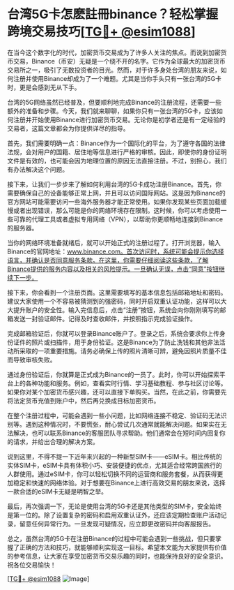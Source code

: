 # 台湾5G卡怎麽註冊binance？轻松掌握跨境交易技巧[[TG💪+ @esim1088](https://t.me/s/esim1088)]

在当今这个数字化的时代，加密货币交易成为了许多人关注的焦点。而说到加密货币交易，Binance（币安）无疑是一个绕不开的名字。它作为全球最大的加密货币交易所之一，吸引了无数投资者的目光。然而，对于许多身处台湾的朋友来说，如何注册并使用Binance却成为了一个难题。尤其是当你手头只有一张台湾的5G卡时，更是会感到无从下手。

台湾的5G网络虽然已经普及，但要顺利地完成Binance的注册流程，还需要一些额外的准备和步骤。今天，我们就来聊聊，如果你只有一张台湾的5G卡，应该如何注册并开始使用Binance进行加密货币交易。无论你是初学者还是有一定经验的交易者，这篇文章都会为你提供详尽的指导。

首先，我们需要明确一点：Binance作为一个国际化的平台，为了遵守各国的法律法规，会对用户的国籍、居住地等信息进行严格的审核。因此，即使你的身份证明文件是有效的，也可能会因为地理位置的原因无法直接注册。不过，别担心，我们有办法解决这个问题。

接下来，让我们一步步来了解如何利用台湾的5G卡成功注册Binance。首先，你需要确保自己的设备能够正常上网，并且可以访问国际网站。这是因为Binance的官方网站可能需要访问一些海外服务器才能正常使用。如果你发现某些页面加载缓慢或者出现错误，那么可能是你的网络环境存在限制。这时候，你可以考虑使用一些可靠的代理工具或者虚拟专用网络（VPN），以帮助你更顺畅地连接到Binance的服务器。

当你的网络环境准备就绪后，就可以开始正式的注册过程了。打开浏览器，输入Binance的官网地址：www.binance.com。首次访问时，系统可能会提示你选择语言，并确认是否同意服务条款。在这里，你需要仔细阅读这些条款，了解Binance提供的服务内容以及相关的风险提示。一旦确认无误，点击“同意”按钮继续下一步。

接下来，你会看到一个注册页面。这里需要填写的基本信息包括邮箱地址和密码。建议大家使用一个不容易被猜测到的强密码，同时开启双重认证功能，这样可以大大提升账户的安全性。输入完信息后，点击“注册”按钮，系统会向你刚刚填写的邮箱发送一封验证邮件。记得及时查收邮件，并按照指示完成验证操作。

完成邮箱验证后，你就可以登录Binance账户了。登录之后，系统会要求你上传身份证件的照片或扫描件，用于身份验证。这是Binance为了防止洗钱和其他非法活动所采取的一项重要措施。请务必确保上传的照片清晰可辨，避免因照片质量不佳而导致审核失败。

通过身份验证后，你就算是正式成为Binance的一员了。此时，你可以开始探索平台上的各种功能和服务。例如，查看实时行情、学习基础教程、参与社区讨论等。如果你对某个加密货币感兴趣，还可以直接下单购买。当然，在此之前，你需要先将法定货币充值到账户中，然后再兑换成目标加密货币。

在整个注册过程中，可能会遇到一些小问题，比如网络连接不稳定、验证码无法识别等。遇到这种情况时，不要慌张，耐心尝试几次通常就能解决问题。如果实在无法解决，也可以联系Binance的客服团队寻求帮助。他们通常会在短时间内回复你的请求，并给出合理的解决方案。

说到这里，不得不提一下近年来兴起的一种新型SIM卡——eSIM卡。相比传统的实体SIM卡，eSIM卡具有体积小巧、安装便捷的优点，尤其适合经常跨国旅行的人群使用。通过eSIM卡，你可以轻松切换不同的运营商和服务套餐，从而获得更加稳定和快速的网络体验。对于想要在Binance上进行高效交易的朋友来说，选择一款合适的eSIM卡无疑是明智之举。

最后，再次强调一下，无论是使用台湾的5G卡还是其他类型的SIM卡，安全始终是第一位的。除了设置复杂的密码和启用双重认证外，还应该定期检查账户活动记录，留意任何异常行为。一旦发现可疑情况，应立即更改密码并向客服报告。

总之，虽然台湾的5G卡在注册Binance的过程中可能会遇到一些挑战，但只要掌握了正确的方法和技巧，就能够顺利实现这一目标。希望本文能为大家提供有价值的参考信息，让大家在享受加密货币交易乐趣的同时，也能保持良好的安全意识。祝各位交易愉快！

[[TG💪+ @esim1088](https://t.me/s/esim1088) ![Image](https://i.postimg.cc/4NQfJmqS/Snipaste-2025-05-13-00-14-12.png)]
